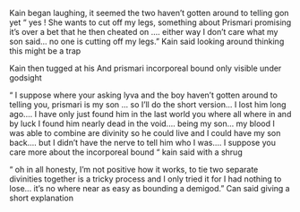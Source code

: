 Kain began laughing, it seemed the two haven’t gotten around to telling gon yet “ yes ! She wants to cut off my legs, something about Prismari promising it’s over a bet that he then cheated on .... either way I don’t care what my son said... no one is cutting off my legs.” Kain said looking around thinking this might be a trap 

Kain then tugged at his   And prismari incorporeal bound only visible under godsight 

“ I suppose where your asking lyva and the boy haven’t gotten around to telling you, prismari is my son ... so I’ll do the short version... I lost him long  ago.... I have only just found him in the last world you where all where in and by luck I found him nearly dead in the void.... being my son... my blood I was able to combine are divinity so he could live and I could have my son back.... but I didn’t have the nerve to tell him who I was.... I suppose you care more about the incorporeal bound “ kain said with a shrug 

“ oh in all honesty, I’m not positive how it works,  to tie two separate divinities together is a tricky process and I only tried it for I had nothing to lose... it’s no where near as easy as bounding a demigod.” Can said giving a short explanation